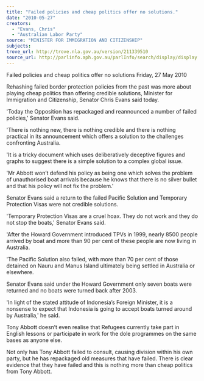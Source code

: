 ```yaml
---
title: "Failed policies and cheap politics offer no solutions."
date: "2010-05-27"
creators:
  - "Evans, Chris"
  - "Australian Labor Party"
source: "MINISTER FOR IMMIGRATION AND CITIZENSHIP"
subjects:
trove_url: http://trove.nla.gov.au/version/211339510
source_url: http://parlinfo.aph.gov.au/parlInfo/search/display/display.w3p;query=Id%3A%22media/pressrel/WGVW6%22
---
```


 Failed policies and cheap politics offer no  solutions  Friday, 27 May 2010 

 Rehashing failed border protection policies from the past was more about playing  cheap politics than offering credible solutions, Minister for Immigration and  Citizenship, Senator Chris Evans said today. 

 'Today the Opposition has repackaged and reannounced a number of failed policies,'  Senator Evans said.  

 'There is nothing new, there is nothing credible and there is nothing practical in its  announcement which offers a solution to the challenges confronting Australia. 

 'It is a tricky document which uses deliberatively deceptive figures and graphs to  suggest there is a simple solution to a complex global issue. 

 'Mr Abbott won’t defend his policy as being one which solves the problem of  unauthorised boat arrivals because he knows that there is no silver bullet and that  his policy will not fix the problem.' 

 Senator Evans said a return to the failed Pacific Solution and Temporary Protection  Visas were not credible solutions. 

 'Temporary Protection Visas are a cruel hoax. They do not work and they do not stop  the boats,' Senator Evans said. 

 'After the Howard Government introduced TPVs in 1999, nearly 8500 people arrived  by boat and more than 90 per cent of these people are now living in Australia. 

 'The Pacific Solution also failed, with more than 70 per cent of those detained on  Nauru and Manus Island ultimately being settled in Australia or elsewhere. 

 Senator Evans said under the Howard Government only seven boats were returned  and no boats were turned back after 2003. 

  'In light of the stated attitude of Indonesia’s Foreign Minister, it is a nonsense to  expect that Indonesia is going to accept boats turned around by Australia,' he said. 

 Tony Abbott doesn’t even realise that Refugees currently take part in English  lessons or participate in work for the dole programmes on the same bases as  anyone else. 

 Not only has Tony Abbott failed to consult, causing division within his own party, but  he has repackaged old measures that have failed. There is clear evidence that they  have failed and this is nothing more than cheap politics from Tony Abbott. 


